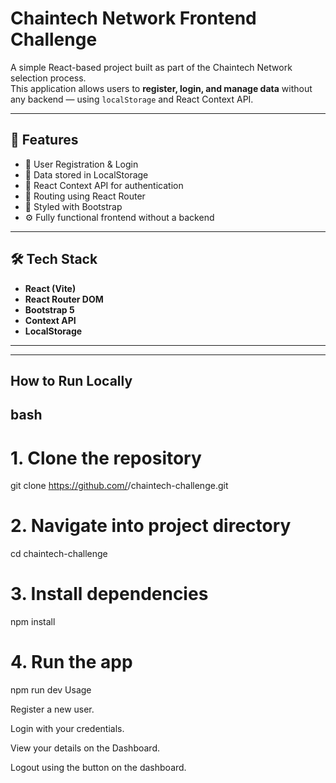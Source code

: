 # Chaintech Network Frontend Challenge

A simple React-based project built as part of the Chaintech Network selection process.  
This application allows users to **register, login, and manage data** without any backend — using `localStorage` and React Context API.

---

## 🚀 Features

- 🧍 User Registration & Login
- 💾 Data stored in LocalStorage
- 🔐 React Context API for authentication
- 🧭 Routing using React Router
- 🎨 Styled with Bootstrap
- ⚙️ Fully functional frontend without a backend

---

## 🛠️ Tech Stack

- **React (Vite)**
- **React Router DOM**
- **Bootstrap 5**
- **Context API**
- **LocalStorage**

---


---

## How to Run Locally

## bash
# 1. Clone the repository
git clone https://github.com/<your-username>/chaintech-challenge.git

# 2. Navigate into project directory
cd chaintech-challenge

# 3. Install dependencies
npm install

# 4. Run the app
npm run dev
Usage

Register a new user.

Login with your credentials.

View your details on the Dashboard.

Logout using the button on the dashboard.

